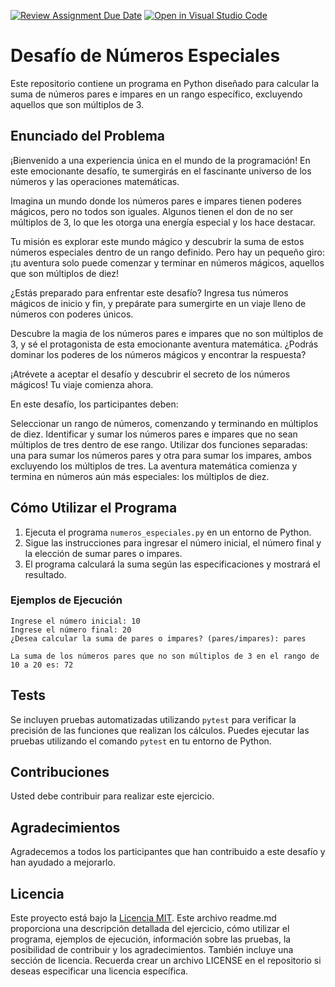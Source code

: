 [![Review Assignment Due Date](https://classroom.github.com/assets/deadline-readme-button-24ddc0f5d75046c5622901739e7c5dd533143b0c8e959d652212380cedb1ea36.svg)](https://classroom.github.com/a/G9wYz2TU)
[![Open in Visual Studio Code](https://classroom.github.com/assets/open-in-vscode-718a45dd9cf7e7f842a935f5ebbe5719a5e09af4491e668f4dbf3b35d5cca122.svg)](https://classroom.github.com/online_ide?assignment_repo_id=12601010&assignment_repo_type=AssignmentRepo)
# Desafío de Números Especiales

Este repositorio contiene un programa en Python diseñado para calcular la suma de números pares e impares en un rango específico, excluyendo aquellos que son múltiplos de 3.

## Enunciado del Problema

¡Bienvenido a una experiencia única en el mundo de la programación! En este emocionante desafío, te sumergirás en el fascinante universo de los números y las operaciones matemáticas.

Imagina un mundo donde los números pares e impares tienen poderes mágicos, pero no todos son iguales. Algunos tienen el don de no ser múltiplos de 3, lo que les otorga una energía especial y los hace destacar.

Tu misión es explorar este mundo mágico y descubrir la suma de estos números especiales dentro de un rango definido. Pero hay un pequeño giro: ¡tu aventura solo puede comenzar y terminar en números mágicos, aquellos que son múltiplos de diez!

¿Estás preparado para enfrentar este desafío? Ingresa tus números mágicos de inicio y fin, y prepárate para sumergirte en un viaje lleno de números con poderes únicos.

Descubre la magia de los números pares e impares que no son múltiplos de 3, y sé el protagonista de esta emocionante aventura matemática. ¿Podrás dominar los poderes de los números mágicos y encontrar la respuesta?

¡Atrévete a aceptar el desafío y descubrir el secreto de los números mágicos! Tu viaje comienza ahora.

En este desafío, los participantes deben:

Seleccionar un rango de números, comenzando y terminando en múltiplos de diez.
Identificar y sumar los números pares e impares que no sean múltiplos de tres dentro de ese rango.
Utilizar dos funciones separadas: una para sumar los números pares y otra para sumar los impares, ambos excluyendo los múltiplos de tres.
La aventura matemática comienza y termina en números aún más especiales: los múltiplos de diez.
## Cómo Utilizar el Programa

1. Ejecuta el programa `numeros_especiales.py` en un entorno de Python.
2. Sigue las instrucciones para ingresar el número inicial, el número final y la elección de sumar pares o impares.
3. El programa calculará la suma según las especificaciones y mostrará el resultado.

### Ejemplos de Ejecución
```
Ingrese el número inicial: 10
Ingrese el número final: 20
¿Desea calcular la suma de pares o impares? (pares/impares): pares

La suma de los números pares que no son múltiplos de 3 en el rango de 10 a 20 es: 72
```

## Tests

Se incluyen pruebas automatizadas utilizando `pytest` para verificar la precisión de las funciones que realizan los cálculos. Puedes ejecutar las pruebas utilizando el comando `pytest` en tu entorno de Python.

## Contribuciones

Usted debe contribuir para realizar este ejercicio.

## Agradecimientos

Agradecemos a todos los participantes que han contribuido a este desafío y han ayudado a mejorarlo.

## Licencia

Este proyecto está bajo la [Licencia MIT](LICENSE).
Este archivo readme.md proporciona una descripción detallada del ejercicio, cómo utilizar el programa, ejemplos de ejecución, información sobre las pruebas, la posibilidad de contribuir y los agradecimientos. También incluye una sección de licencia. Recuerda crear un archivo LICENSE en el repositorio si deseas especificar una licencia específica.


